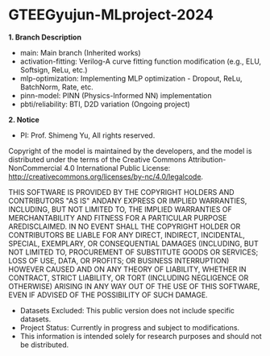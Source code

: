 # GTEEGyujun-MLproject-2024

<b>1. Branch Description</b>
- main: Main branch (Inherited works)
- activation-fitting: Verilog-A curve fitting function modification (e.g., ELU, Softsign, ReLu, etc.)
- mlp-optimization: Implementing MLP optimization - Dropout, ReLu, BatchNorm, Rate, etc.
- pinn-model: PINN (Physics-Informed NN) implementation
- pbti/reliability: BTI, D2D variation (Ongoing project)

<b>2. Notice</b>
- PI: Prof. Shimeng Yu, All rights reserved.

Copyright of the model is maintained by the developers, and the model is distributed under the terms of the Creative Commons Attribution-NonCommercial 4.0 International Public License: http://creativecommons.org/licenses/by-nc/4.0/legalcode.

THIS SOFTWARE IS PROVIDED BY THE COPYRIGHT HOLDERS AND CONTRIBUTORS "AS IS" ANDANY EXPRESS OR IMPLIED WARRANTIES, INCLUDING, BUT NOT LIMITED TO, THE IMPLIED WARRANTIES OF MERCHANTABILITY AND FITNESS FOR A PARTICULAR PURPOSE AREDISCLAIMED. IN NO EVENT SHALL THE COPYRIGHT HOLDER OR CONTRIBUTORS BE LIABLE FOR ANY DIRECT, INDIRECT, INCIDENTAL, SPECIAL, EXEMPLARY, OR CONSEQUENTIAL DAMAGES (INCLUDING, BUT NOT LIMITED TO, PROCUREMENT OF SUBSTITUTE GOODS OR SERVICES; LOSS OF USE, DATA, OR PROFITS; OR BUSINESS INTERRUPTION) HOWEVER CAUSED AND ON ANY THEORY OF LIABILITY, WHETHER IN CONTRACT, STRICT LIABILITY, OR TORT (INCLUDING NEGLIGENCE OR OTHERWISE) ARISING IN ANY WAY OUT OF THE USE OF THIS SOFTWARE, EVEN IF ADVISED OF THE POSSIBILITY OF SUCH DAMAGE.

- Datasets Excluded: This public version does not include specific datasets.
- Project Status: Currently in progress and subject to modifications.
- This information is intended solely for research purposes and should not be distributed.
